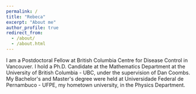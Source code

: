 ```yaml
---
permalink: /
title: "Rebeca"
excerpt: "About me"
author_profile: true
redirect_from: 
  - /about/
  - /about.html
---
```


I am a Postdoctoral Fellow at British Columbia Centre for Disease Control in Vancouver. I hold a Ph.D. Candidate at the Mathematics Department at the University of British Columbia - UBC, under the supervision of Dan Coombs. My Bachelor's and Master's degree were held at Universidade Federal de Pernambuco - UFPE, my hometown university, in the Physics Department. 
